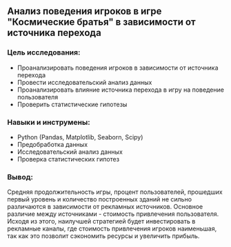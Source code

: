 <h2>Анализ поведения игроков в игре "Космические братья" в зависимости от источника перехода</h2>

<h3>Цель исследования:</h3>

- Проанализировать поведения игроков в зависимости от источника перехода
- Провести исследовательский анализ данных
- Проанализировать влияние источника перехода в игру на поведение пользователя
- Проверить статистические гипотезы

<h3>Навыки и инструмены:</h3>

- Python (Pandas, Matplotlib, Seaborn, Scipy)
- Предобработка данных
- Исследовательский анализ данных
- Проверка статистических гипотез
<h3> Вывод:</h3>  
Средняя продолжительность игры, процент пользователей, прошедших первый уровень и количество построенных зданий не сильно различаются в зависимости от рекламных источников. Основное различие между источниками - стоимость привлечения пользователя.  Исходя из этого, наилучшей стратегией будет инвестировать в рекламные каналы, где стоимость привлечения игроков наименьшая, так как это позволит сэкономить ресурсы и увеличить прибыль.


